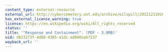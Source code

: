 ```yaml
---
content_type: external-resource
external_url: http://cybercemetery.unt.edu/archive/oilspill/20121211010142/http://www.oilspillcommission.gov/sites/default/files/documents/FinalReportChapter5.pdf
has_external_license_warning: true
license: https://en.wikipedia.org/wiki/All_rights_reserved
status: ''
title: '"Response and Containment". (PDF - 3.8MB)'
uid: d823273f-4d88-4305-a1dc-ad040aa67237
wayback_url: ''
---
```

